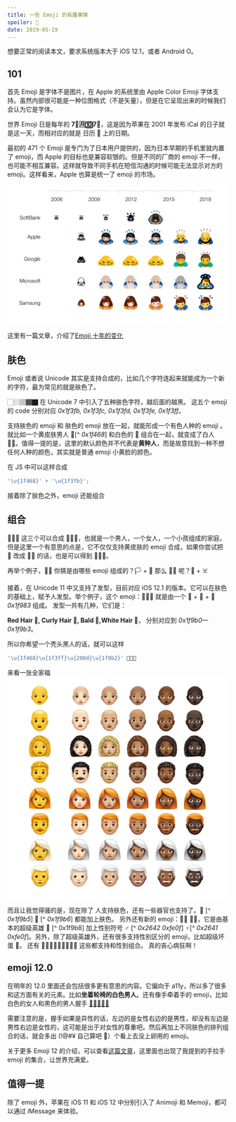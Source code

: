 ```yaml
---
title: 一些 Emoji 的有趣事情
spoiler: 🌈
date: 2019-05-19
---
```


想要正常的阅读本文，要求系统版本大于 iOS 12.1，或者 Android O。

## 101

首先 Emoji 是字体不是图片，在 Apple 的系统里由 Apple Color Emoji 字体支持。虽然内部很可能是一种位图格式（不是矢量），但是在它呈现出来的时候我们会认为它是字体。

世界 Emoji 日是每年的 **7⃣️🈷️🔟7⃣️**，这是因为苹果在 2001 年发布 iCal 的日子就是这一天，而相对应的就是 日历 📅 上的日期。

最初的 471 个 Emoji 是专门为了日本用户提供的，因为日本早期的手机里就内置了 emoji，而 Apple 的目标也是兼容软银的。但是不同的厂商的 emoji 不一样，也可能不相互兼容。这样就导致不同手机在短信沟通的时候可能无法显示对方的 emoji。这样看来，Apple 也算是统一了 emoji 的市场。

![](./emoji-comparison-2006-2018-softbank-emojipedia.jpg)

这里有一篇文章，介绍了[Emoji 十年的变化](https://blog.emojipedia.org/apple-emoji-turns-10/)

## 肤色

Emoji 或者说 Unicode 其实是支持合成的，比如几个字符连起来就能成为一个新的字符，最为常见的就是肤色了。

🏻🏼🏽🏾🏿 在 Unicode 7 中引入了五种肤色字符，越后面的越黑。
这五个 emoji 的 code 分别对应 _0x1f3fb, 0x1f3fc, 0x1f3fd, 0x1f3fe, 0x1f3ff_。

支持肤色的 emoji 和 肤色的 emoji 放在一起，就能形成一个有色人种的 emoji 。
就比如一个黄皮肤男人 👨[^ _0x1f468_] 和白色的 🏻 组合在一起，就变成了白人 👨🏻。值得一提的是，这里的默认颜色并不代表是**黄种人**，而是故意找到一种不想任何人种的颜色，其实就是普通 emoji 小黄脸的颜色。

在 JS 中可以这样合成

```js
'\u{1f468}' + '\u{1f3fb}';
```

接着除了肤色之外，emoji 还能组合

## 组合

👨👩👧 这三个可以合成 👨‍👩‍👧，也就是一个男人，一个女人，一个小孩组成的家庭。
但是这里一个有意思的点是，它不仅仅支持黄皮肤的 emoji 合成，如果你尝试把 👨 改成 👨🏻 的话，也是可以得到 👨‍👩‍👧。

再举个例子，🏳️‍🌈 你猜是由哪些 emoji 组成的？🏳️ + 🌈
那么 🏴‍☠️ 呢？🏴 + ☠️

接着，在 Unicode 11 中又支持了发型，目前对应 iOS 12.1 的版本。它可以在肤色的基础上，赋予人发型。举个例子，这个 emoji：👩🏻‍🦳
就是由一个 👩 + 🏼 + 🦳 _0x1f983_ 组成。
发型一共有几种，它们是：

**Red Hair 🦰, Curly Hair 🦱, Bald 🦲,White Hair 🦳**，
分别对应到 _0x1f9b0—0x1f9b3_。

所以你希望一个秃头黑人的话，就可以这样

```js
'\u{1f468}\u{1f3ff}\u{200d}\u{1f9b2}' 👨🏿‍🦲
```

来看一张全家福
![](./apple-new-emoji-hair-options-2018-emojipedia.jpg)

而且让我觉得骚的是，现在除了 人支持肤色，还有一些器官也支持了。🦵 [^ _0x1f9b5_] 🦶 [^ _0x1f9b6_] 都能加上肤色。
另外还有新的 emoji：🦸‍♀️ 🦸‍♂️，它是由基本的超级英雄 🦸 [^ 0x1f9b8] 加上性别符号 ♂️ [^ _0x2642 0xfe0f_] ♀️[^ _0x2641 0xfe0f_]。另外，除了超级英雄外，还有很多支持性别区分的 emoji，比如超级坏蛋 🦹。
还有 🧙🧚🧛🧜🧝🧞🧟🧗🧘 这些都支持和性别组合。
真的丧心病狂啊！

## emoji 12.0

在明年的 12.0 里面还会包括很多更有意思的内容。它偏向于 a11y，所以多了很多和这方面有关的元素。比如**坐着轮椅的白色男人**。还有像手牵着手的 emoji，比如白色的女人和黑色的男人握手 [👩🏻‍🤝‍👨🏿](https://emojipedia.org/woman-and-man-holding-hands-light-skin-tone-dark-skin-tone/)

需要注意的是，握手如果是异性的话，左边的是女性右边的是男性，却没有左边是男性右边是女性的，这可能是出于对女性的尊重吧。然后再加上不同肤色的排列组合的话，就会多出 (!@#¥ 自己算吧 🌚）个看上去没上卵用的 emoji。

关于更多 Emoji 12 的介绍，可以查看[这篇文章](https://blog.emojipedia.org/230-new-emojis-in-final-list-for-2019/)，这里面也出现了我提到的手拉手 emoji 的集合，让世界充满爱。

## 值得一提

除了 emoji 外，苹果在 iOS 11 和 iOS 12 中分别引入了 Animoji 和 Memoji，都可以通过 iMessage 来体验。
